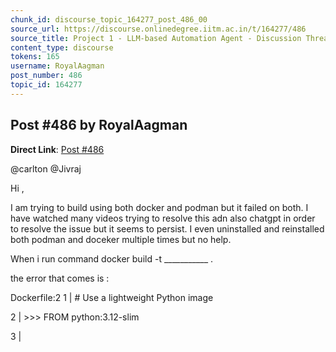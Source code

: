```yaml
---
chunk_id: discourse_topic_164277_post_486_00
source_url: https://discourse.onlinedegree.iitm.ac.in/t/164277/486
source_title: Project 1 - LLM-based Automation Agent - Discussion Thread [TDS Jan 2025]
content_type: discourse
tokens: 165
username: RoyalAagman
post_number: 486
topic_id: 164277
---
```


## Post #486 by RoyalAagman

**Direct Link**: [Post #486](https://discourse.onlinedegree.iitm.ac.in/t/164277/486)

@carlton @Jivraj

Hi ,

I am trying to build using both docker and podman but it failed on both. I have watched many videos trying to resolve this adn also chatgpt in order to resolve the issue but it seems to persist. I even uninstalled and reinstalled both podman and doceker multiple times but no help.

When i run command docker build -t ___________ .

the error that comes is :

Dockerfile:2
1 | # Use a lightweight Python image

2 | &gt;&gt;&gt; FROM python:3.12-slim

3 |
